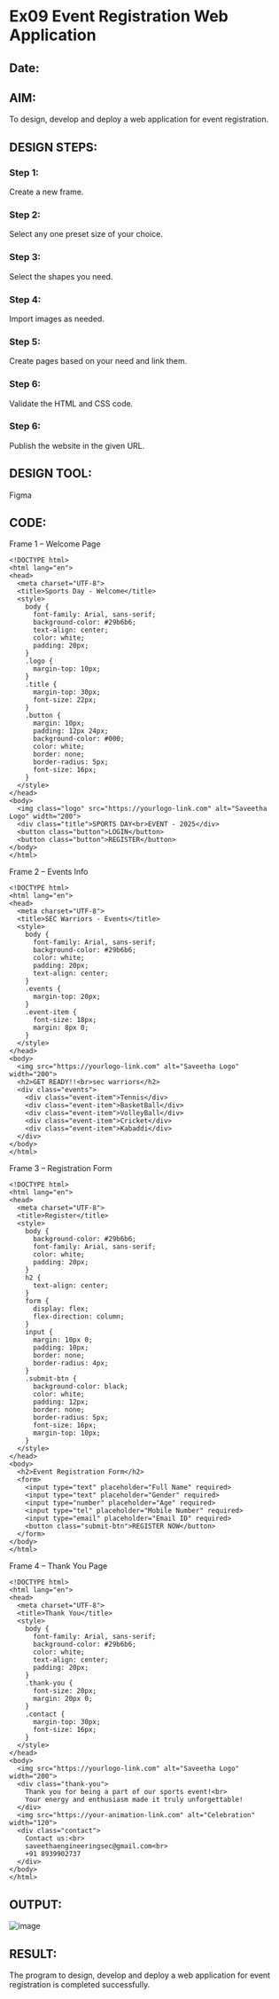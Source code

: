 # Ex09 Event Registration Web Application
## Date:

## AIM:
To design, develop and deploy a web application for event registration.

## DESIGN STEPS:

### Step 1:
Create a new frame.

### Step 2:
Select any one preset size of your choice.

### Step 3:
Select the shapes you need.

### Step 4:
Import images as needed.

### Step 5:
Create pages based on your need and link them.

### Step 6:

Validate the HTML and CSS code.

### Step 6:

Publish the website in the given URL.

## DESIGN TOOL:
Figma

## CODE:
Frame 1 – Welcome Page
```
<!DOCTYPE html>
<html lang="en">
<head>
  <meta charset="UTF-8">
  <title>Sports Day - Welcome</title>
  <style>
    body {
      font-family: Arial, sans-serif;
      background-color: #29b6b6;
      text-align: center;
      color: white;
      padding: 20px;
    }
    .logo {
      margin-top: 10px;
    }
    .title {
      margin-top: 30px;
      font-size: 22px;
    }
    .button {
      margin: 10px;
      padding: 12px 24px;
      background-color: #000;
      color: white;
      border: none;
      border-radius: 5px;
      font-size: 16px;
    }
  </style>
</head>
<body>
  <img class="logo" src="https://yourlogo-link.com" alt="Saveetha Logo" width="200">
  <div class="title">SPORTS DAY<br>EVENT - 2025</div>
  <button class="button">LOGIN</button>
  <button class="button">REGISTER</button>
</body>
</html>
```
Frame 2 – Events Info
```
<!DOCTYPE html>
<html lang="en">
<head>
  <meta charset="UTF-8">
  <title>SEC Warriors - Events</title>
  <style>
    body {
      font-family: Arial, sans-serif;
      background-color: #29b6b6;
      color: white;
      padding: 20px;
      text-align: center;
    }
    .events {
      margin-top: 20px;
    }
    .event-item {
      font-size: 18px;
      margin: 8px 0;
    }
  </style>
</head>
<body>
  <img src="https://yourlogo-link.com" alt="Saveetha Logo" width="200">
  <h2>GET READY!!<br>sec warriors</h2>
  <div class="events">
    <div class="event-item">Tennis</div>
    <div class="event-item">BasketBall</div>
    <div class="event-item">VolleyBall</div>
    <div class="event-item">Cricket</div>
    <div class="event-item">Kabaddi</div>
  </div>
</body>
</html>
```
Frame 3 – Registration Form
```
<!DOCTYPE html>
<html lang="en">
<head>
  <meta charset="UTF-8">
  <title>Register</title>
  <style>
    body {
      background-color: #29b6b6;
      font-family: Arial, sans-serif;
      color: white;
      padding: 20px;
    }
    h2 {
      text-align: center;
    }
    form {
      display: flex;
      flex-direction: column;
    }
    input {
      margin: 10px 0;
      padding: 10px;
      border: none;
      border-radius: 4px;
    }
    .submit-btn {
      background-color: black;
      color: white;
      padding: 12px;
      border: none;
      border-radius: 5px;
      font-size: 16px;
      margin-top: 10px;
    }
  </style>
</head>
<body>
  <h2>Event Registration Form</h2>
  <form>
    <input type="text" placeholder="Full Name" required>
    <input type="text" placeholder="Gender" required>
    <input type="number" placeholder="Age" required>
    <input type="tel" placeholder="Mobile Number" required>
    <input type="email" placeholder="Email ID" required>
    <button class="submit-btn">REGISTER NOW</button>
  </form>
</body>
</html>
```
Frame 4 – Thank You Page
```
<!DOCTYPE html>
<html lang="en">
<head>
  <meta charset="UTF-8">
  <title>Thank You</title>
  <style>
    body {
      font-family: Arial, sans-serif;
      background-color: #29b6b6;
      color: white;
      text-align: center;
      padding: 20px;
    }
    .thank-you {
      font-size: 20px;
      margin: 20px 0;
    }
    .contact {
      margin-top: 30px;
      font-size: 16px;
    }
  </style>
</head>
<body>
  <img src="https://yourlogo-link.com" alt="Saveetha Logo" width="200">
  <div class="thank-you">
    Thank you for being a part of our sports event!<br>
    Your energy and enthusiasm made it truly unforgettable!
  </div>
  <img src="https://your-animation-link.com" alt="Celebration" width="120">
  <div class="contact">
    Contact us:<br>
    saveethaengineeringsec@gmail.com<br>
    +91 8939902737
  </div>
</body>
</html>
```


## OUTPUT:
![image](https://github.com/user-attachments/assets/69442aaa-3190-458e-98f0-5a5490123838)


## RESULT:
The program to design, develop and deploy a web application for event registration is completed successfully.
